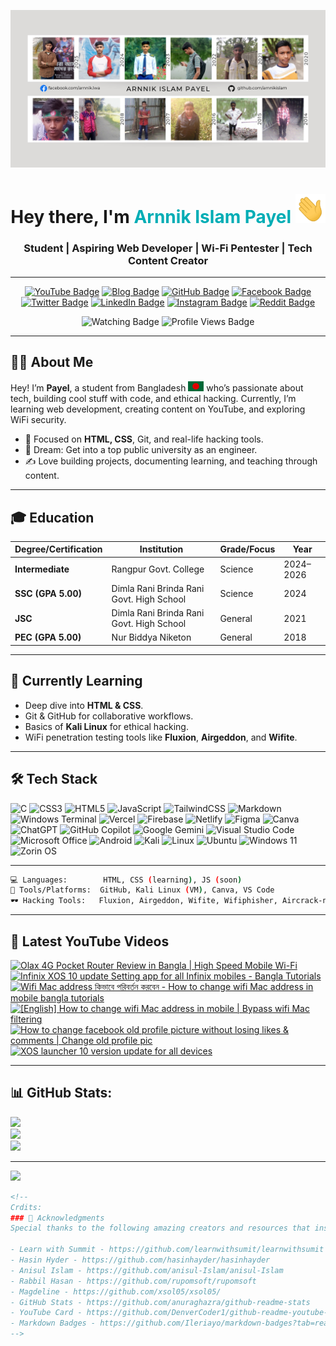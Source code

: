 <!-- Banner Image -->

![Github Banner](assets/github-banner.jpg)

<h1 align="center">Hey there, I'm <span style="color:#00ADB5;">Arnnik Islam Payel</span> <img src="./assets/hello.gif" width="48px" alt="hello"/> </h1>
<h3 align="center">Student | Aspiring Web Developer | Wi-Fi Pentester | Tech Content Creator</h3>

---

<p align="center">
  <a href="https://youtube.com/@learnwitharnnik"><img src="https://img.shields.io/badge/YouTube-FF0000?style=for-the-badge&logo=youtube&logoColor=white" alt="YouTube Badge"/></a>
  <a href="https://arnnik.vercel.app/"><img src="https://img.shields.io/badge/Blog-Read%20My%20Posts-orange?style=for-the-badge&logo=hashnode&logoColor=white" alt="Blog Badge"/></a>
  <a href="https://github.com/arnnikislam"><img src="https://img.shields.io/badge/GitHub-100000?style=for-the-badge&logo=github&logoColor=white" alt="GitHub Badge"/></a>
  <a href="https://facebook.com/arnnik.lwa"><img src="https://img.shields.io/badge/Facebook-1877F2?style=for-the-badge&logo=facebook&logoColor=white" alt="Facebook Badge"/></a>
  <a href="https://twitter.com/arnnikislam"><img src="https://img.shields.io/badge/X-000000?style=for-the-badge&logo=twitter&logoColor=white" alt="Twitter Badge"/></a>
  <a href="https://linkedin.com/in/arnnikislam"><img src="https://img.shields.io/badge/LinkedIn-0A66C2?style=for-the-badge&logo=linkedin&logoColor=white" alt="LinkedIn Badge"/></a>
  <a href="https://www.instagram.com/arnnikislam"><img src="https://img.shields.io/badge/Instagram-FF0000?style=for-the-badge&logo=instagram&logoColor=white" alt="Instagram Badge"/></a>
  <a href="https://www.reddit.com/u/arnnikislam"><img src="https://img.shields.io/badge/Reddit-FF4500?style=for-the-badge&logo=reddit&logoColor=white" alt="Reddit Badge"/></a>
</p>
<p align="center">
  <img src="https://img.shields.io/github/watchers/arnnikislam/arnnikislam?style=for-the-badge&logo=github&color=brightgreen&label=Watching" alt="Watching Badge"/>
  <img src="https://komarev.com/ghpvc/?username=arnnikislam&label=Profile%20Views&color=0e75b6&style=for-the-badge" alt="Profile Views Badge"/>
</p>

---

## 🧑‍💻 About Me

Hey! I’m **Payel**, a student from Bangladesh <img src="assets/bangladesh.png" alt="Bangladesh" width="25px"/> who’s passionate about tech, building cool stuff with code, and ethical hacking. Currently, I’m learning web development, creating content on YouTube, and exploring WiFi security.

- 🌱 Focused on **HTML, CSS**, Git, and real-life hacking tools.
- 🎯 Dream: Get into a top public university as an engineer.
- ✍️ Love building projects, documenting learning, and teaching through content.

---

## 🎓 Education

| **Degree/Certification** | **Institution**                          | **Grade/Focus** | **Year**  |
| ------------------------ | ---------------------------------------- | --------------- | --------- |
| **Intermediate**         | Rangpur Govt. College                    | Science         | 2024–2026 |
| **SSC (GPA 5.00)**       | Dimla Rani Brinda Rani Govt. High School | Science         | 2024      |
| **JSC**                  | Dimla Rani Brinda Rani Govt. High School | General         | 2021      |
| **PEC (GPA 5.00)**       | Nur Biddya Niketon                       | General         | 2018      |

---

## 🧠 Currently Learning

- Deep dive into **HTML & CSS**.
- Git & GitHub for collaborative workflows.
- Basics of **Kali Linux** for ethical hacking.
- WiFi penetration testing tools like **Fluxion**, **Airgeddon**, and **Wifite**.

---

## 🛠️ Tech Stack

![C](https://img.shields.io/badge/c-%2300599C.svg?style=for-the-badge&logo=c&logoColor=white)
![CSS3][def]
![HTML5](https://img.shields.io/badge/html5-%23E34F26.svg?style=for-the-badge&logo=html5&logoColor=white)
![JavaScript](https://img.shields.io/badge/javascript-%23323330.svg?style=for-the-badge&logo=javascript&logoColor=%23F7DF1E)
![TailwindCSS](https://img.shields.io/badge/tailwindcss-%2338B2AC.svg?style=for-the-badge&logo=tailwind-css&logoColor=white)
![Markdown](https://img.shields.io/badge/markdown-%23000000.svg?style=for-the-badge&logo=markdown&logoColor=white)
![Windows Terminal](https://img.shields.io/badge/Windows%20Terminal-%234D4D4D.svg?style=for-the-badge&logo=windows-terminal&logoColor=white)
![Vercel](https://img.shields.io/badge/vercel-%23000000.svg?style=for-the-badge&logo=vercel&logoColor=white)
![Firebase](https://img.shields.io/badge/firebase-a08021?style=for-the-badge&logo=firebase&logoColor=ffcd34)
![Netlify](https://img.shields.io/badge/netlify-%23000000.svg?style=for-the-badge&logo=netlify&logoColor=#00C7B7)
![Figma](https://img.shields.io/badge/figma-%23F24E1E.svg?style=for-the-badge&logo=figma&logoColor=white)
![Canva](https://img.shields.io/badge/Canva-%2300C4CC.svg?style=for-the-badge&logo=Canva&logoColor=white)
![ChatGPT](https://img.shields.io/badge/chatGPT-74aa9c?style=for-the-badge&logo=openai&logoColor=white)
![GitHub Copilot](https://img.shields.io/badge/github_copilot-8957E5?style=for-the-badge&logo=github-copilot&logoColor=white)
![Google Gemini](https://img.shields.io/badge/google%20gemini-8E75B2?style=for-the-badge&logo=google%20gemini&logoColor=white)
![Visual Studio Code](https://img.shields.io/badge/Visual%20Studio%20Code-0078d7.svg?style=for-the-badge&logo=visual-studio-code&logoColor=white)
![Microsoft Office](https://img.shields.io/badge/Microsoft_Office-D83B01?style=for-the-badge&logo=microsoft-office&logoColor=white)
![Android](https://img.shields.io/badge/Android-3DDC84?style=for-the-badge&logo=android&logoColor=white)
![Kali](https://img.shields.io/badge/Kali-268BEE?style=for-the-badge&logo=kalilinux&logoColor=white)
	![Linux](https://img.shields.io/badge/Linux-FCC624?style=for-the-badge&logo=linux&logoColor=black)
  ![Ubuntu](https://img.shields.io/badge/Ubuntu-E95420?style=for-the-badge&logo=ubuntu&logoColor=white)
  ![Windows 11](https://img.shields.io/badge/Windows%2011-%230079d5.svg?style=for-the-badge&logo=Windows%2011&logoColor=white)
  ![Zorin OS](https://img.shields.io/badge/-Zorin%20OS-%2310AAEB?style=for-the-badge&logo=zorin&logoColor=white)

---

```bash
💻 Languages:        HTML, CSS (learning), JS (soon)
🧰 Tools/Platforms:  GitHub, Kali Linux (VM), Canva, VS Code
🕶️ Hacking Tools:   Fluxion, Airgeddon, Wifite, Wifiphisher, Aircrack-ng
```

---

## 🎥 Latest YouTube Videos

<!-- BEGIN YOUTUBE-CARDS -->
[![Olax 4G Pocket Router Review in Bangla | High Speed Mobile Wi-Fi](https://ytcards.demolab.com/?id=Gdhp8D_XOeE&title=Olax+4G+Pocket+Router+Review+in+Bangla+%7C+High+Speed+Mobile+Wi-Fi&lang=en&timestamp=1650793284&background_color=%230d1117&title_color=%23ffffff&stats_color=%23dedede&max_title_lines=1&width=250&border_radius=5 "Olax 4G Pocket Router Review in Bangla | High Speed Mobile Wi-Fi")](https://www.youtube.com/watch?v=Gdhp8D_XOeE)
[![Infinix XOS 10 update Setting app for all Infinix mobiles - Bangla Tutorials](https://ytcards.demolab.com/?id=OuwF7n57pJU&title=Infinix+XOS+10+update+Setting+app+for+all+Infinix+mobiles+-+Bangla+Tutorials&lang=en&timestamp=1650183315&background_color=%230d1117&title_color=%23ffffff&stats_color=%23dedede&max_title_lines=1&width=250&border_radius=5 "Infinix XOS 10 update Setting app for all Infinix mobiles - Bangla Tutorials")](https://www.youtube.com/watch?v=OuwF7n57pJU)
[![Wifi Mac address কিভাবে পরিবর্তন করবেন - How to change wifi Mac address in mobile bangla tutorials](https://ytcards.demolab.com/?id=LVxrVplx6cE&title=Wifi+Mac+address+%E0%A6%95%E0%A6%BF%E0%A6%AD%E0%A6%BE%E0%A6%AC%E0%A7%87+%E0%A6%AA%E0%A6%B0%E0%A6%BF%E0%A6%AC%E0%A6%B0%E0%A7%8D%E0%A6%A4%E0%A6%A8+%E0%A6%95%E0%A6%B0%E0%A6%AC%E0%A7%87%E0%A6%A8+-+How+to+change+wifi+Mac+address+in+mobile+bangla+tutorials&lang=en&timestamp=1648866758&background_color=%230d1117&title_color=%23ffffff&stats_color=%23dedede&max_title_lines=1&width=250&border_radius=5 "Wifi Mac address কিভাবে পরিবর্তন করবেন - How to change wifi Mac address in mobile bangla tutorials")](https://www.youtube.com/watch?v=LVxrVplx6cE)
[![[English] How to change wifi Mac address in mobile | Bypass wifi Mac filtering](https://ytcards.demolab.com/?id=hcJwi8N4nqQ&title=%5BEnglish%5D+How+to+change+wifi+Mac+address+in+mobile+%7C+Bypass+wifi+Mac+filtering&lang=en&timestamp=1645976568&background_color=%230d1117&title_color=%23ffffff&stats_color=%23dedede&max_title_lines=1&width=250&border_radius=5 "[English] How to change wifi Mac address in mobile | Bypass wifi Mac filtering")](https://www.youtube.com/watch?v=hcJwi8N4nqQ)
[![How to change facebook old profile picture without losing likes & comments | Change old profile pic](https://ytcards.demolab.com/?id=jvi7CTkzx2U&title=How+to+change+facebook+old+profile+picture+without+losing+likes+%26+comments+%7C+Change+old+profile+pic&lang=en&timestamp=1644901363&background_color=%230d1117&title_color=%23ffffff&stats_color=%23dedede&max_title_lines=1&width=250&border_radius=5 "How to change facebook old profile picture without losing likes & comments | Change old profile pic")](https://www.youtube.com/watch?v=jvi7CTkzx2U)
[![XOS launcher 10 version update for all devices](https://ytcards.demolab.com/?id=KGGh-QnQtoM&title=XOS+launcher+10+version+update+for+all+devices&lang=en&timestamp=1640870818&background_color=%230d1117&title_color=%23ffffff&stats_color=%23dedede&max_title_lines=1&width=250&border_radius=5 "XOS launcher 10 version update for all devices")](https://www.youtube.com/watch?v=KGGh-QnQtoM)
<!-- END YOUTUBE-CARDS -->

---

## 📊 GitHub Stats:

![](https://github-readme-stats.vercel.app/api?username=arnnikislam&theme=github_dark&hide_border=false&include_all_commits=true&count_private=true)<br/>
![](https://nirzak-streak-stats.vercel.app/?user=arnnikislam&theme=github_dark&hide_border=false)<br/>
![](https://github-readme-stats.vercel.app/api/top-langs/?username=arnnikislam&theme=github_dark&hide_border=false&include_all_commits=true&count_private=true&layout=compact)

---

[![](https://visitcount.itsvg.in/api?id=arnnikislam&icon=0&color=13)](https://visitcount.itsvg.in)

[def]: https://img.shields.io/badge/css3-%231572B6.svg?style=for-the-badge&logo=css3&logoColor=white

```markdown
<!-- 
Crdits: 
### 🙏 Acknowledgments
Special thanks to the following amazing creators and resources that inspired and supported this project.

- Learn with Summit - https://github.com/learnwithsumit/learnwithsumit
- Hasin Hyder - https://github.com/hasinhayder/hasinhayder
- Anisul Islam - https://github.com/anisul-Islam/anisul-Islam
- Rabbil Hasan - https://github.com/rupomsoft/rupomsoft
- Magdeline - https://github.com/xsol05/xsol05/
- GitHub Stats - https://github.com/anuraghazra/github-readme-stats
- YouTube Card - https://github.com/DenverCoder1/github-readme-youtube-cards
- Markdown Badges - https://github.com/Ileriayo/markdown-badges?tab=readme-ov-file
-->
```
